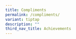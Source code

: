 ```yaml
---
title: Compliments
permalink: /compliments/
variant: tiptap
description: ""
third_nav_title: Achievements
---
```

